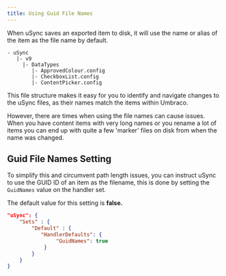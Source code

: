 ```yaml
---
title: Using Guid File Names
---
```


When uSync saves an exported item to disk, it will use the name or alias of the item as the file name by default. 

```cli title="Sample uSync file structure"
- uSync
   |- v9
     |- DataTypes
        |- ApprovedColour.config
        |- CheckboxList.config
        |- ContentPicker.config
```

This file structure makes it easy for you to identify and navigate changes to the uSync files, as their names match the items within Umbraco.

However, there are times when using the file names can cause issues. When you have content items with very long names or you rename a lot of items you can end up with quite a few 'marker' files on disk from when the name was changed. 

## Guid File Names Setting
To simplify this and circumvent path length issues, you can instruct uSync to use the GUID ID of an item as the filename, this is done by setting the `GuidNames` value on the handler set. 

The default value for this setting is **false.**

```json title='appsettings.json'
"uSync": {
    "Sets" : {
        "Default" : {
           "HandlerDefaults": {
                "GuidNames": true
            }
        }
    }
}
```


